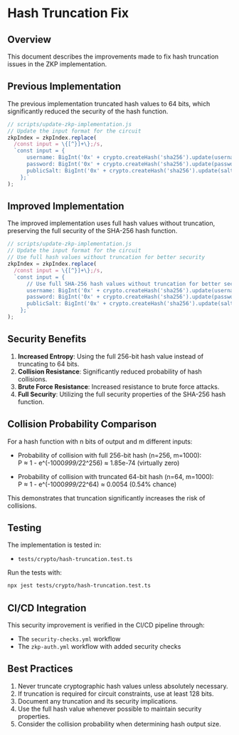 # Hash Truncation Fix

## Overview

This document describes the improvements made to fix hash truncation issues in the ZKP implementation.

## Previous Implementation

The previous implementation truncated hash values to 64 bits, which significantly reduced the security of the hash function.

```javascript
// scripts/update-zkp-implementation.js
// Update the input format for the circuit
zkpIndex = zkpIndex.replace(
  /const input = \{[^}]+\};/s,
  `const input = {
      username: BigInt('0x' + crypto.createHash('sha256').update(username).digest('hex')) % BigInt(2**64),
      password: BigInt('0x' + crypto.createHash('sha256').update(password).digest('hex')) % BigInt(2**64),
      publicSalt: BigInt('0x' + crypto.createHash('sha256').update(salt).digest('hex')) % BigInt(2**64)
    };`
);
```

## Improved Implementation

The improved implementation uses full hash values without truncation, preserving the full security of the SHA-256 hash function.

```javascript
// scripts/update-zkp-implementation.js
// Update the input format for the circuit
// Use full hash values without truncation for better security
zkpIndex = zkpIndex.replace(
  /const input = \{[^}]+\};/s,
  `const input = {
      // Use full SHA-256 hash values without truncation for better security
      username: BigInt('0x' + crypto.createHash('sha256').update(username).digest('hex')),
      password: BigInt('0x' + crypto.createHash('sha256').update(password).digest('hex')),
      publicSalt: BigInt('0x' + crypto.createHash('sha256').update(salt).digest('hex'))
    };`
);
```

## Security Benefits

1. **Increased Entropy**: Using the full 256-bit hash value instead of truncating to 64 bits.
2. **Collision Resistance**: Significantly reduced probability of hash collisions.
3. **Brute Force Resistance**: Increased resistance to brute force attacks.
4. **Full Security**: Utilizing the full security properties of the SHA-256 hash function.

## Collision Probability Comparison

For a hash function with n bits of output and m different inputs:

- Probability of collision with full 256-bit hash (n=256, m=1000):  
  P ≈ 1 - e^(-1000*999/2*2^256) ≈ 1.85e-74 (virtually zero)

- Probability of collision with truncated 64-bit hash (n=64, m=1000):  
  P ≈ 1 - e^(-1000*999/2*2^64) ≈ 0.0054 (0.54% chance)

This demonstrates that truncation significantly increases the risk of collisions.

## Testing

The implementation is tested in:

- `tests/crypto/hash-truncation.test.ts`

Run the tests with:

```bash
npx jest tests/crypto/hash-truncation.test.ts
```

## CI/CD Integration

This security improvement is verified in the CI/CD pipeline through:

- The `security-checks.yml` workflow
- The `zkp-auth.yml` workflow with added security checks

## Best Practices

1. Never truncate cryptographic hash values unless absolutely necessary.
2. If truncation is required for circuit constraints, use at least 128 bits.
3. Document any truncation and its security implications.
4. Use the full hash value whenever possible to maintain security properties.
5. Consider the collision probability when determining hash output size.
